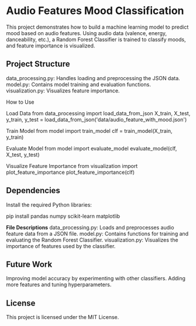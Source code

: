 # Audio Features Mood Classification
This project demonstrates how to build a machine learning model to predict mood based on audio features. Using audio data (valence, energy, danceability, etc.), a Random Forest Classifier is trained to classify moods, and feature importance is visualized.

## Project Structure
data_processing.py: Handles loading and preprocessing the JSON data.
model.py: Contains model training and evaluation functions.
visualization.py: Visualizes feature importance.

How to Use

Load Data
from data_processing import load_data_from_json
X_train, X_test, y_train, y_test = load_data_from_json('data/audio_feature_with_mood.json')


Train Model
from model import train_model
clf = train_model(X_train, y_train)


Evaluate Model
from model import evaluate_model
evaluate_model(clf, X_test, y_test)


Visualize Feature Importance
from visualization import plot_feature_importance
plot_feature_importance(clf)

## Dependencies
Install the required Python libraries:

pip install pandas numpy scikit-learn matplotlib

**File Descriptions**
data_processing.py: Loads and preprocesses audio feature data from a JSON file.
model.py: Contains functions for training and evaluating the Random Forest Classifier.
visualization.py: Visualizes the importance of features used by the classifier.

## Future Work
Improving model accuracy by experimenting with other classifiers.
Adding more features and tuning hyperparameters.

## License
This project is licensed under the MIT License.
